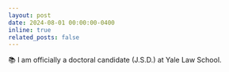 ```yaml
---
layout: post
date: 2024-08-01 00:00:00-0400
inline: true
related_posts: false
---
```


📚 I am officially a doctoral candidate (J.S.D.) at Yale Law School.
